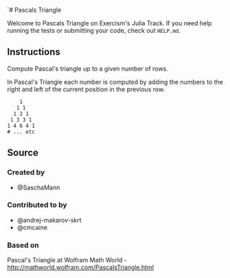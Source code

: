 `# Pascals Triangle

Welcome to Pascals Triangle on Exercism's Julia Track.
If you need help running the tests or submitting your code, check out `HELP.md`.

## Instructions

Compute Pascal's triangle up to a given number of rows.

In Pascal's Triangle each number is computed by adding the numbers to
the right and left of the current position in the previous row.

```text
    1
   1 1
  1 2 1
 1 3 3 1
1 4 6 4 1
# ... etc
```

## Source

### Created by

- @SaschaMann

### Contributed to by

- @andrej-makarov-skrt
- @cmcaine

### Based on

Pascal's Triangle at Wolfram Math World - http://mathworld.wolfram.com/PascalsTriangle.html